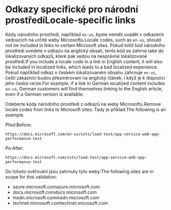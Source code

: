 # <a name="locale-specific-links"></a><span data-ttu-id="21d27-101">Odkazy specifické pro národní prostředí</span><span class="sxs-lookup"><span data-stu-id="21d27-101">Locale-specific links</span></span>

<span data-ttu-id="21d27-102">Kódy národního prostředí, například `en-us`, byste neměli uvádět v odkazech vedoucích na určité weby Microsoftu.</span><span class="sxs-lookup"><span data-stu-id="21d27-102">Locale codes, such as `en-us`, should not be included in links to certain Microsoft sites.</span></span> <span data-ttu-id="21d27-103">Pokud totiž kód národního prostředí uvedete v odkazu na anglický obsah, tento kód se zahrne také do lokalizovaných odkazů, které pak vedou na nesprávné lokalizované prostředí.</span><span class="sxs-lookup"><span data-stu-id="21d27-103">If you include a locale code in a link in English content, it will also be included in localized links, which leads to a bad localized experience.</span></span> <span data-ttu-id="21d27-104">Pokud například odkaz v českém lokalizovaném obsahu zahrnuje `en-us`, čeští zákazníci budou přesměrovaní na anglický článek, i když je k dispozici jeho česká verze.</span><span class="sxs-lookup"><span data-stu-id="21d27-104">For example, if a link in German localized content includes `en-us`, German customers will find themselves linking to the English article, even if a German version is available.</span></span>

<span data-ttu-id="21d27-105">Odeberte kódy národního prostředí z odkazů na weby Microsoftu.</span><span class="sxs-lookup"><span data-stu-id="21d27-105">Remove locale codes from links to Microsoft sites.</span></span> <span data-ttu-id="21d27-106">Tady je příklad.</span><span class="sxs-lookup"><span data-stu-id="21d27-106">The following is an example.</span></span>

<span data-ttu-id="21d27-107">Před:</span><span class="sxs-lookup"><span data-stu-id="21d27-107">Before:</span></span>

`https://docs.microsoft.com/en-us/vsts/load-test/app-service-web-app-performance-test`

<span data-ttu-id="21d27-108">Po:</span><span class="sxs-lookup"><span data-stu-id="21d27-108">After:</span></span>

`https://docs.microsoft.com/vsts/load-test/app-service-web-app-performance-test`

<span data-ttu-id="21d27-109">Do tohoto ověřování jsou zahrnuty tyto weby:</span><span class="sxs-lookup"><span data-stu-id="21d27-109">The following sites are in scope for this validation:</span></span>

- <span data-ttu-id="21d27-110">azure.microsoft.com</span><span class="sxs-lookup"><span data-stu-id="21d27-110">azure.microsoft.com</span></span>
- <span data-ttu-id="21d27-111">docs.microsoft.com</span><span class="sxs-lookup"><span data-stu-id="21d27-111">docs.microsoft.com</span></span>
- <span data-ttu-id="21d27-112">msdn.microsoft.com</span><span class="sxs-lookup"><span data-stu-id="21d27-112">msdn.microsoft.com</span></span>
- <span data-ttu-id="21d27-113">technet.microsoft.com</span><span class="sxs-lookup"><span data-stu-id="21d27-113">technet.microsoft.com</span></span>
